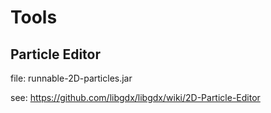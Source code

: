 # Tools

## Particle Editor

file: runnable-2D-particles.jar

see: https://github.com/libgdx/libgdx/wiki/2D-Particle-Editor